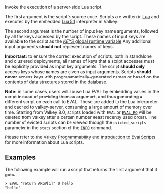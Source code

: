 Invoke the execution of a server-side Lua script.

The first argument is the script's source code.
Scripts are written in [Lua](https://lua.org) and executed by the embedded [Lua 5.1](../topics/lua-api.md) interpreter in Valkey.

The second argument is the number of input key name arguments, followed by all the keys accessed by the script.
These names of input keys are available to the script as the [_KEYS_ global runtime variable](../topics/lua-api.md#the-keys-global-variable)
Any additional input arguments **should not** represent names of keys.

**Important:**
to ensure the correct execution of scripts, both in standalone and clustered deployments, all names of keys that a script accesses must be explicitly provided as input key arguments.
The script **should only** access keys whose names are given as input arguments.
Scripts **should never** access keys with programmatically-generated names or based on the contents of data structures stored in the database.

**Note:**
in some cases, users will abuse Lua EVAL by embedding values in the script instead of providing them as argument, and thus generating a different script on each call to EVAL.
These are added to the Lua interpreter and cached to valkey-server, consuming a large amount of memory over time.
Starting from Valkey 8.0, scripts loaded with `EVAL` or [`EVAL_RO`](eval_ro.md) will be deleted from Valkey after a certain number (least recently used order).
The number of evicted scripts can be viewed through the `evicted_scripts` parameter in the `stats` section of the [`INFO`](info.md) command.

Please refer to the [Valkey Programmability](../topics/programmability.md) and [Introduction to Eval Scripts](../topics/eval-intro.md) for more information about Lua scripts.

## Examples

The following example will run a script that returns the first argument that it gets.

```
> EVAL "return ARGV[1]" 0 hello
"hello"
```
